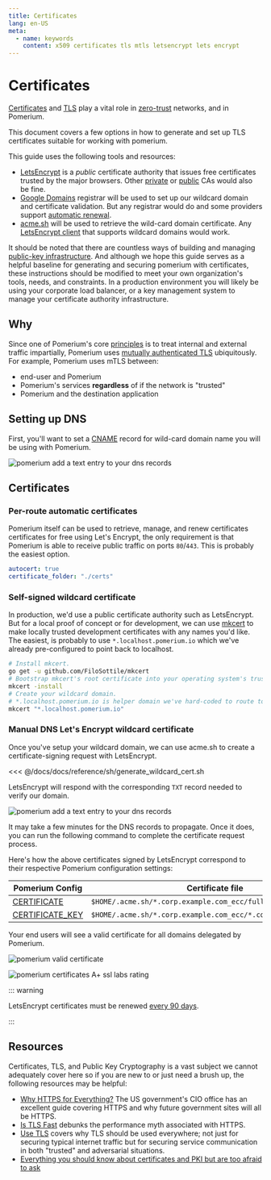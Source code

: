 ```yaml
---
title: Certificates
lang: en-US
meta:
  - name: keywords
    content: x509 certificates tls mtls letsencrypt lets encrypt
---
```


# Certificates

[Certificates](https://en.wikipedia.org/wiki/X.509) and [TLS](https://en.wikipedia.org/wiki/Transport_Layer_Security) play a vital role in [zero-trust][principles] networks, and in Pomerium.

This document covers a few options in how to generate and set up TLS certificates suitable for working with pomerium.

This guide uses the following tools and resources:

- [LetsEncrypt](https://letsencrypt.org/about/) is a _public_ certificate authority that issues free certificates trusted by the major browsers. Other [private](https://blog.cloudflare.com/how-to-build-your-own-public-key-infrastructure/) or [public](https://scotthelme.co.uk/are-ev-certificates-worth-the-paper-theyre-written-on/) CAs would also be fine.
- [Google Domains](https://domains.google.com/) registrar will be used to set up our wildcard domain and certificate validation. But any registrar would do and some providers support [automatic renewal](https://github.com/Neilpang/acme.sh/wiki/dnsapi).
- [acme.sh](https://github.com/Neilpang/acme.sh) will be used to retrieve the wild-card domain certificate. Any [LetsEncrypt client](https://letsencrypt.org/docs/client-options/) that supports wildcard domains would work.

It should be noted that there are countless ways of building and managing [public-key infrastructure](https://en.wikipedia.org/wiki/Public_key_infrastructure). And although we hope this guide serves as a helpful baseline for generating and securing pomerium with certificates, these instructions should be modified to meet your own organization's tools, needs, and constraints. In a production environment you will likely be using your corporate load balancer, or a key management system to manage your certificate authority infrastructure.

## Why

Since one of Pomerium's core [principles] is to treat internal and external traffic impartially, Pomerium uses [mutually authenticated TLS](https://en.wikipedia.org/wiki/Mutual_authentication) ubiquitously. For example, Pomerium uses mTLS between:

- end-user and Pomerium
- Pomerium's services **regardless** of if the network is "trusted"
- Pomerium and the destination application

## Setting up DNS

First, you'll want to set a [CNAME](https://en.wikipedia.org/wiki/CNAME_record) record for wild-card domain name you will be using with Pomerium.

![pomerium add a text entry to your dns records](./img/certificate-wildcard-domain.png)

## Certificates

### Per-route automatic certificates

Pomerium itself can be used to retrieve, manage, and renew certificates certificates for free using Let's Encrypt, the only requirement is that Pomerium is able to receive public traffic on ports `80`/`443`. This is probably the easiest option.

```yaml
autocert: true
certificate_folder: "./certs"
```

### Self-signed wildcard certificate

In production, we'd use a public certificate authority such as LetsEncrypt. But for a local proof of concept or for development, we can use [mkcert](https://mkcert.dev/) to make locally trusted development certificates with any names you'd like. The easiest, is probably to use `*.localhost.pomerium.io` which we've already pre-configured to point back to localhost.

```bash
# Install mkcert.
go get -u github.com/FiloSottile/mkcert
# Bootstrap mkcert's root certificate into your operating system's trust store.
mkcert -install
# Create your wildcard domain.
# *.localhost.pomerium.io is helper domain we've hard-coded to route to localhost
mkcert "*.localhost.pomerium.io"
```

### Manual DNS Let's Encrypt wildcard certificate

Once you've setup your wildcard domain, we can use acme.sh to create a certificate-signing request with LetsEncrypt.

<<< @/docs/docs/reference/sh/generate_wildcard_cert.sh

LetsEncrypt will respond with the corresponding `TXT` record needed to verify our domain.

![pomerium add a text entry to your dns records](./img/certificate-domain-challenge.png)

It may take a few minutes for the DNS records to propagate. Once it does, you can run the following command to complete the certificate request process.

Here's how the above certificates signed by LetsEncrypt correspond to their respective Pomerium configuration settings:

Pomerium Config                | Certificate file
------------------------------ | --------------------------------------------------------------
[CERTIFICATE]                  | `$HOME/.acme.sh/*.corp.example.com_ecc/fullchain.cer`
[CERTIFICATE_KEY][certificate] | `$HOME/.acme.sh/*.corp.example.com_ecc/*.corp.example.com.key`

Your end users will see a valid certificate for all domains delegated by Pomerium.

![pomerium valid certificate](./img/certificates-valid-secure-certificate.png)

![pomerium certificates A+ ssl labs rating](./img/certificates-ssl-report.png)

::: warning

LetsEncrypt certificates must be renewed [every 90 days](https://letsencrypt.org/2015/11/09/why-90-days.html).

:::

## Resources

Certificates, TLS, and Public Key Cryptography is a vast subject we cannot adequately cover here so if you are new to or just need a brush up, the following resources may be helpful:

- [Why HTTPS for Everything?](https://https.cio.gov/everything/) The US government's CIO office has an excellent guide covering HTTPS and why future government sites will all be HTTPS.
- [Is TLS Fast](https://istlsfastyet.com/) debunks the performance myth associated with HTTPS.
- [Use TLS](https://smallstep.com/blog/use-tls.html) covers why TLS should be used everywhere; not just for securing typical internet traffic but for securing service communication in both "trusted" and adversarial situations.
- [Everything you should know about certificates and PKI but are too afraid to ask](https://smallstep.com/blog/everything-pki.html)

[certificate]: ../../configuration/readme.md#certificates
[certificate_authority]: ../../configuration/readme.md#certificate-authority
[certificate_key]: ../../configuration/readme.md#certificates
[override_certificate_name]: ../../configuration/readme.md#override-certificate-name
[principles]: ../docs/#why
[zero-trust]: ../docs/#why
